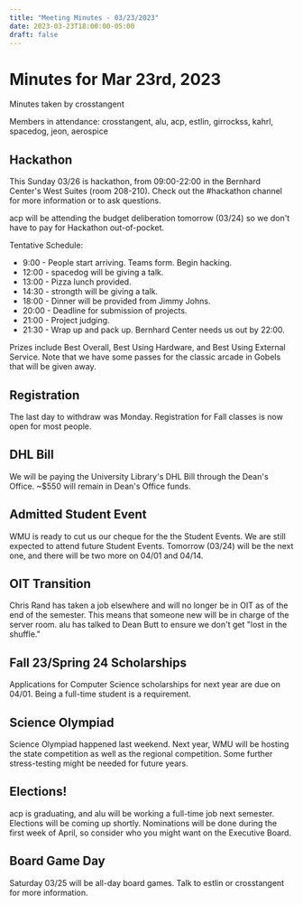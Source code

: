 ```yaml
---
title: "Meeting Minutes - 03/23/2023"
date: 2023-03-23T18:00:00-05:00
draft: false
---
```


# Minutes for Mar 23rd, 2023

Minutes taken by crosstangent

Members in attendance: crosstangent, alu, acp, estlin, girrockss, kahrl, spacedog, jeon, aerospice

## Hackathon

This Sunday 03/26 is hackathon, from 09:00-22:00 in the Bernhard Center's West Suites (room 208-210). Check out the #hackathon channel for more information or to ask questions.

acp will be attending the budget deliberation tomorrow (03/24) so we don't have to pay for Hackathon out-of-pocket.

Tentative Schedule:
* 9:00 - People start arriving. Teams form. Begin hacking.
* 12:00 - spacedog will be giving a talk.
* 13:00 - Pizza lunch provided.
* 14:30 - strongth will be giving a talk.
* 18:00 - Dinner will be provided from Jimmy Johns.
* 20:00 - Deadline for submission of projects.
* 21:00 - Project judging.
* 21:30 - Wrap up and pack up. Bernhard Center needs us out by 22:00.

Prizes include Best Overall, Best Using Hardware, and Best Using External Service. Note that we have some passes for the classic arcade in Gobels that will be given away.

## Registration

The last day to withdraw was Monday. Registration for Fall classes is now open for most people.

## DHL Bill

We will be paying the University Library's DHL Bill through the Dean's Office. ~$550 will remain in Dean's Office funds.

## Admitted Student Event

WMU is ready to cut us our cheque for the the Student Events. We are still expected to attend future Student Events. Tomorrow (03/24) will be the next one, and there will be two more on 04/01 and 04/14.

## OIT Transition

Chris Rand has taken a job elsewhere and will no longer be in OIT as of the end of the semester. This means that someone new will be in charge of the server room. alu has talked to Dean Butt to ensure we don't get "lost in the shuffle."

## Fall 23/Spring 24 Scholarships

Applications for Computer Science scholarships for next year are due on 04/01. Being a full-time student is a requirement.

## Science Olympiad

Science Olympiad happened last weekend. Next year, WMU will be hosting the state competition as well as the regional competition. Some further stress-testing might be needed for future years.

## Elections!

acp is graduating, and alu will be working a full-time job next semester. Elections will be coming up shortly. Nominations will be done during the first week of April, so consider who you might want on the Executive Board.

## Board Game Day

Saturday 03/25 will be all-day board games. Talk to estlin or crosstangent for more information.